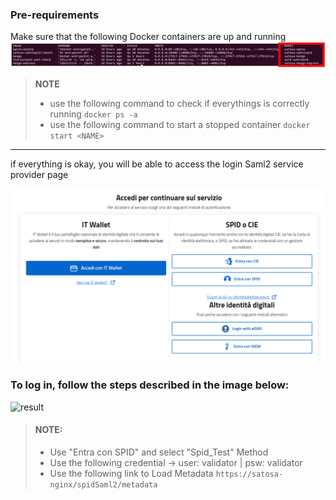 ### Pre-requirements

Make sure that the following Docker containers are up and running 
<img src="../gallery/docker_container.png">



> **NOTE**
> - use the following command to check if everythings is correctly running ``docker ps -a``
> - use the following command to start a stopped container ``docker start <NAME>``

<hr>

if everything is okay, you will be able to access the login Saml2 service provider page


<img src="../gallery/disco_page.png">


### To log in, follow the steps described in the image below:

![result](../gallery/screen.gif)

> #### NOTE:
>
> - Use "Entra con SPID" and select "Spid_Test" Method 
> - Use the following credential -> user: validator | psw: validator
> - Use the following link to Load Metadata `https://satosa-nginx/spidSaml2/metadata`
>


